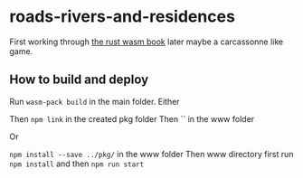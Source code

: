 # roads-rivers-and-residences
First working through [the rust wasm book](https://rustwasm.github.io/book/) later maybe a carcassonne like game.

## How to build and deploy

Run `wasm-pack build` in the main folder.
Either

Then `npm link` in the created pkg folder
Then `` in the www folder

Or

`npm install --save ../pkg/` in the www folder
Then www directory first run `npm install` and then `npm run start`
